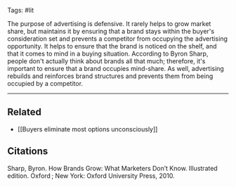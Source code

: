 Tags: #lit 

The purpose of advertising is defensive. It rarely helps to grow market share, but maintains it by ensuring that a brand stays within the buyer's consideration set and prevents a competitor from occupying the advertising opportunity. It helps to ensure that the brand is noticed on the shelf, and that it comes to mind in a buying situation. According to Byron Sharp, people don't actually think about brands all that much; therefore, it's important to ensure that a brand occupies mind-share. As well, advertising rebuilds and reinforces brand structures and prevents them from being occupied by a competitor. 

---
## Related
- [[Buyers eliminate most options unconsciously]]

## Citations
Sharp, Byron. How Brands Grow: What Marketers Don’t Know. Illustrated edition. Oxford ; New York: Oxford University Press, 2010.